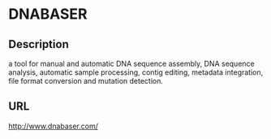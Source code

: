 # DNABASER

## Description
a tool for manual and automatic DNA sequence assembly, DNA sequence analysis, automatic sample processing, contig editing, metadata integration, file format conversion and mutation detection.

## URL
http://www.dnabaser.com/